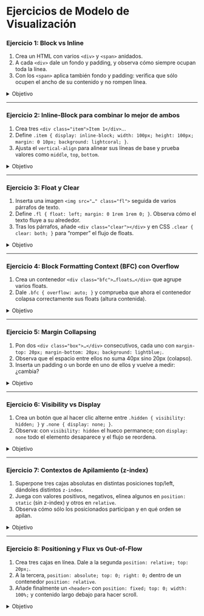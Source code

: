 # Ejercicios de Modelo de Visualización

### Ejercicio 1: Block vs Inline

1. Crea un HTML con varios `<div>` y `<span>` anidados.
2. A cada `<div>` dale un fondo y padding, y observa cómo siempre ocupan toda la línea.
3. Con los `<span>` aplica también fondo y padding: verifica que sólo ocupen el ancho de su contenido y no rompen línea.

<details>
<summary>Objetivo</summary>
Visualizar la diferencia entre cajas de nivel bloque e inline.
</details>

---

### Ejercicio 2: Inline-Block para combinar lo mejor de ambos

1. Crea tres `<div class="item">Item 1</div>`…
2. Define `.item { display: inline-block; width: 100px; height: 100px; margin: 0 10px; background: lightcoral; }`.
3. Ajusta el `vertical-align` para alinear sus líneas de base y prueba valores como `middle`, `top`, `bottom`.

<details>
<summary>Objetivo</summary>
Entender cómo inline-block permite ancho/alto pero sin romper línea.
</details>

---

### Ejercicio 3: Float y Clear

1. Inserta una imagen `<img src="…" class="fl">` seguida de varios párrafos de texto.
2. Define `.fl { float: left; margin: 0 1rem 1rem 0; }`. Observa cómo el texto fluye a su alrededor.
3. Tras los párrafos, añade `<div class="clear"></div>` y en CSS `.clear { clear: both; }` para “romper” el flujo de floats.

<details>
<summary>Objetivo</summary>
Practicar el flujo clásico de floats y cómo clear detiene ese flujo.
</details>

---

### Ejercicio 4: Block Formatting Context (BFC) con Overflow

1. Crea un contenedor `<div class="bfc">…floats…</div>` que agrupe varios floats.
2. Dale `.bfc { overflow: auto; }` y comprueba que ahora el contenedor colapsa correctamente sus floats (altura contenida).

<details>
<summary>Objetivo</summary>
Mostrar cómo overflow distinto de visible genera un BFC que “contiene” floats y colapsos de margen.
</details>

---

### Ejercicio 5: Margin Collapsing

1. Pon dos `<div class="box">…</div>` consecutivos, cada uno con `margin-top: 20px; margin-bottom: 20px; background: lightblue;`.
2. Observa que el espacio entre ellos no suma 40px sino 20px (colapso).
3. Inserta un padding o un borde en uno de ellos y vuelve a medir: ¿cambia?

<details>
<summary>Objetivo</summary>
Entender el colapso de márgenes verticales entre bloques adyacentes.
</details>

---

### Ejercicio 6: Visibility vs Display

1. Crea un botón que al hacer clic alterne entre `.hidden { visibility: hidden; }` y `.none { display: none; }`.
2. Observa: con `visibility: hidden` el hueco permanece; con `display: none` todo el elemento desaparece y el flujo se reordena.

<details>
<summary>Objetivo</summary>
Diferenciar ocultar manteniendo espacio vs retirar del flujo.
</details>

---

### Ejercicio 7: Contextos de Apilamiento (z-index)

1. Superpone tres cajas absolutas en distintas posiciones top/left, dándoles distintos `z-index`.
2. Juega con valores positivos, negativos, elinea algunos en `position: static` (sin z-index) y otros en `relative`.
3. Observa cómo sólo los posicionados participan y en qué orden se apilan.

<details>
<summary>Objetivo</summary>
Practicar stacking contexts y la relación entre position<>static y z-index.
</details>

---

### Ejercicio 8: Positioning y Flux vs Out-of-Flow

1. Crea tres cajas en línea. Dale a la segunda `position: relative; top: 20px;`.
2. A la tercera, `position: absolute; top: 0; right: 0;` dentro de un contenedor `position: relative`.
3. Añade finalmente un `<header>` con `position: fixed; top: 0; width: 100%;` y contenido largo debajo para hacer scroll.

<details>
<summary>Objetivo</summary>
Ver la diferencia entre posicionamiento estático, relativo (desplazamiento manteniendo espacio) y absoluto/fijo (fuera del flujo).
</details>
